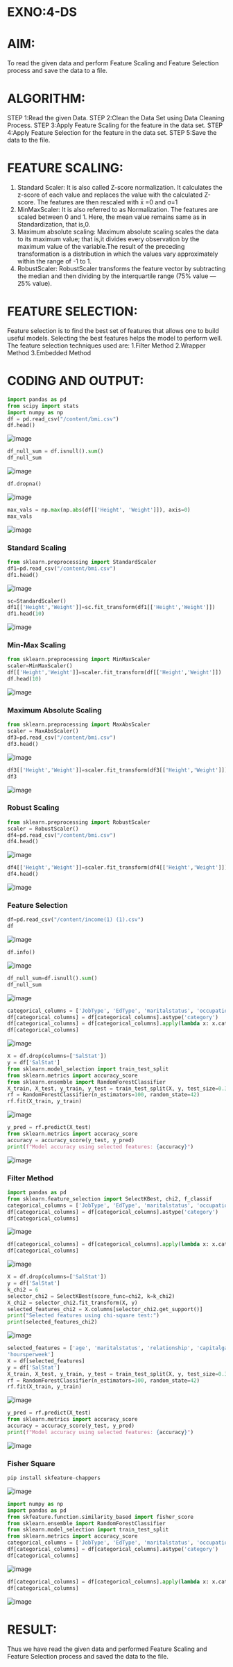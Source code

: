 # EXNO:4-DS
# AIM:
To read the given data and perform Feature Scaling and Feature Selection process and save the
data to a file.

# ALGORITHM:
STEP 1:Read the given Data.
STEP 2:Clean the Data Set using Data Cleaning Process.
STEP 3:Apply Feature Scaling for the feature in the data set.
STEP 4:Apply Feature Selection for the feature in the data set.
STEP 5:Save the data to the file.

# FEATURE SCALING:
1. Standard Scaler: It is also called Z-score normalization. It calculates the z-score of each value and replaces the value with the calculated Z-score. The features are then rescaled with x̄ =0 and σ=1
2. MinMaxScaler: It is also referred to as Normalization. The features are scaled between 0 and 1. Here, the mean value remains same as in Standardization, that is,0.
3. Maximum absolute scaling: Maximum absolute scaling scales the data to its maximum value; that is,it divides every observation by the maximum value of the variable.The result of the preceding transformation is a distribution in which the values vary approximately within the range of -1 to 1.
4. RobustScaler: RobustScaler transforms the feature vector by subtracting the median and then dividing by the interquartile range (75% value — 25% value).

# FEATURE SELECTION:
Feature selection is to find the best set of features that allows one to build useful models. Selecting the best features helps the model to perform well.
The feature selection techniques used are:
1.Filter Method
2.Wrapper Method
3.Embedded Method

# CODING AND OUTPUT:

```python
import pandas as pd
from scipy import stats
import numpy as np
df = pd.read_csv("/content/bmi.csv")
df.head()
```
![image](https://github.com/user-attachments/assets/e006da88-715f-4716-9268-bdafea75324d)

```python
df_null_sum = df.isnull().sum()
df_null_sum
```
![image](https://github.com/user-attachments/assets/98495198-2d1a-4ae4-934a-d25cfab41b2e)

```python
df.dropna()
```
![image](https://github.com/user-attachments/assets/f6adc765-ce7d-4107-aa4c-63614c21e179)

```python
max_vals = np.max(np.abs(df[['Height', 'Weight']]), axis=0)
max_vals
```
![image](https://github.com/user-attachments/assets/3778b134-4f95-4736-8050-333f237ba5d9)

### Standard Scaling
```python
from sklearn.preprocessing import StandardScaler
df1=pd.read_csv("/content/bmi.csv")
df1.head()
```
![image](https://github.com/user-attachments/assets/92e86de0-8ae8-456a-9ecc-a80aa81a922b)

```python
sc=StandardScaler()
df1[['Height','Weight']]=sc.fit_transform(df1[['Height','Weight']])
df1.head(10)
```
![image](https://github.com/user-attachments/assets/0daee022-90f1-4f78-824a-b4acc3d1ee00)

### Min-Max Scaling
```python
from sklearn.preprocessing import MinMaxScaler
scaler=MinMaxScaler()
df[['Height','Weight']]=scaler.fit_transform(df[['Height','Weight']])
df.head(10)
```
![image](https://github.com/user-attachments/assets/5fa8c726-812b-4680-ba3f-dd3492389f59)

### Maximum Absolute Scaling

```python
from sklearn.preprocessing import MaxAbsScaler
scaler = MaxAbsScaler()
df3=pd.read_csv("/content/bmi.csv")
df3.head()
```
![image](https://github.com/user-attachments/assets/f2d985a4-b4d5-4555-8985-8c2a4c813e88)

```python
df3[['Height','Weight']]=scaler.fit_transform(df3[['Height','Weight']])
df3
```
![image](https://github.com/user-attachments/assets/4466284d-f286-42bd-8ed4-e7cceb07b201)

### Robust Scaling
```python
from sklearn.preprocessing import RobustScaler
scaler = RobustScaler()
df4=pd.read_csv("/content/bmi.csv")
df4.head()
```
![image](https://github.com/user-attachments/assets/3c402a10-c0c1-4b5b-a14d-6c3a3810388b)

```python
df4[['Height','Weight']]=scaler.fit_transform(df4[['Height','Weight']])
df4.head()
```
![image](https://github.com/user-attachments/assets/48ac1c69-8ec6-4da9-a752-3aa860ba26cb)

### Feature Selection

```python
df=pd.read_csv("/content/income(1) (1).csv")
df
```
![image](https://github.com/user-attachments/assets/facc2480-1299-4e13-bd52-3bb8509ab2bc)

```python
df.info()
```
![image](https://github.com/user-attachments/assets/9c68f794-010a-4944-bd07-35552e2e4ebb)

```python
df_null_sum=df.isnull().sum()
df_null_sum
```
![image](https://github.com/user-attachments/assets/b1e2e692-d3db-4061-9681-edeccd23f90b)

```python
categorical_columns = ['JobType', 'EdType', 'maritalstatus', 'occupation', 'relationship', 'race', 'gender', 'nativecountry']
df[categorical_columns] = df[categorical_columns].astype('category')
df[categorical_columns] = df[categorical_columns].apply(lambda x: x.cat.codes)
df[categorical_columns]
```
![image](https://github.com/user-attachments/assets/a6e4a6ca-b3e1-43f9-a034-1b6eb0e5ecee)

```python
X = df.drop(columns=['SalStat'])
y = df['SalStat']
from sklearn.model_selection import train_test_split
from sklearn.metrics import accuracy_score
from sklearn.ensemble import RandomForestClassifier
X_train, X_test, y_train, y_test = train_test_split(X, y, test_size=0.3, random_state=42)
rf = RandomForestClassifier(n_estimators=100, random_state=42)
rf.fit(X_train, y_train)
```
![image](https://github.com/user-attachments/assets/c375a434-eebe-4b1f-99e6-0d5ef8557514)

```python
y_pred = rf.predict(X_test)
from sklearn.metrics import accuracy_score
accuracy = accuracy_score(y_test, y_pred)
print(f"Model accuracy using selected features: {accuracy}")
```
![image](https://github.com/user-attachments/assets/f660794b-7242-4ef4-86da-c907e016ba70)

### Filter Method

```python
import pandas as pd
from sklearn.feature_selection import SelectKBest, chi2, f_classif
categorical_columns = ['JobType', 'EdType', 'maritalstatus', 'occupation', 'relationship', 'race', 'gender', 'nativecountry']
df[categorical_columns] = df[categorical_columns].astype('category')
df[categorical_columns]
```
![image](https://github.com/user-attachments/assets/16617cb3-c75b-4625-9010-c38a466fa173)

```python
df[categorical_columns] = df[categorical_columns].apply(lambda x: x.cat.codes)
df[categorical_columns]
```
![image](https://github.com/user-attachments/assets/ff351789-a987-4cff-94f4-b50641c076b2)

```python
X = df.drop(columns=['SalStat'])
y = df['SalStat']
k_chi2 = 6
selector_chi2 = SelectKBest(score_func=chi2, k=k_chi2)
X_chi2 = selector_chi2.fit_transform(X, y)
selected_features_chi2 = X.columns[selector_chi2.get_support()]
print("Selected features using chi-square test:")
print(selected_features_chi2)
```
![image](https://github.com/user-attachments/assets/2b9487ca-c42b-46da-b4cc-34a1c6117f0d)

```python
selected_features = ['age', 'maritalstatus', 'relationship', 'capitalgain', 'capitalloss',
'hoursperweek']
X = df[selected_features]
y = df['SalStat']
X_train, X_test, y_train, y_test = train_test_split(X, y, test_size=0.3, random_state=42)
rf = RandomForestClassifier(n_estimators=100, random_state=42)
rf.fit(X_train, y_train)
```
![image](https://github.com/user-attachments/assets/2cb59340-da26-4d72-b222-cfb12854a302)

```python
y_pred = rf.predict(X_test)
from sklearn.metrics import accuracy_score
accuracy = accuracy_score(y_test, y_pred)
print(f"Model accuracy using selected features: {accuracy}")
```
![image](https://github.com/user-attachments/assets/acbc89be-b5d4-4b3b-9239-42d67d0607b9)

### Fisher Square

```python
pip install skfeature-chappers
```
![image](https://github.com/user-attachments/assets/594b0846-878a-49ed-a468-3c8443aacae2)

```python
import numpy as np
import pandas as pd
from skfeature.function.similarity_based import fisher_score
from sklearn.ensemble import RandomForestClassifier
from sklearn.model_selection import train_test_split
from sklearn.metrics import accuracy_score
categorical_columns = ['JobType', 'EdType', 'maritalstatus', 'occupation', 'relationship', 'race', 'gender', 'nativecountry']
df[categorical_columns] = df[categorical_columns].astype('category')
df[categorical_columns]
```
![image](https://github.com/user-attachments/assets/311ddff2-0f35-485a-9695-afe32bf59eda)

```python
df[categorical_columns] = df[categorical_columns].apply(lambda x: x.cat.codes)
df[categorical_columns]
```
![image](https://github.com/user-attachments/assets/fe2469fb-7bd7-440e-a73e-b9f42b4832aa)




































# RESULT:
Thus we have read the given data and performed Feature Scaling and Feature Selection process and saved the data to the file.
